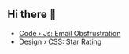 ## Hi there 👋

<!-- BLOG-POST-LIST:START -->
- [Code › Js: Email Obsfrustration](https://lucianofedericopereira.github.io/articles/code/email-obfuscation/)
- [Design › CSS: Star Rating](https://lucianofedericopereira.github.io/articles/design/star-rating/)
<!-- BLOG-POST-LIST:END -->

<!--
**lucianofedericopereira/lucianofedericopereira** is a ✨ _special_ ✨ repository because its `README.md` (this file) appears on your GitHub profile.

Here are some ideas to get you started:

- 🔭 I’m currently working on ...
- 🌱 I’m currently learning ...
- 👯 I’m looking to collaborate on ...
- 🤔 I’m looking for help with ...
- 💬 Ask me about ...
- 📫 How to reach me: ...
- 😄 Pronouns: ...
- ⚡ Fun fact: ...
-->
